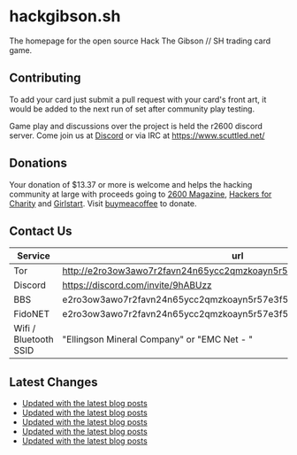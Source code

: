 # hackgibson.sh
The homepage for the open source Hack The Gibson // SH trading card game.


## Contributing

To add your card just submit a pull request with your card's front art, it would be added to the next run of set after community play testing.

Game play and discussions over the project is held the r2600 discord server. Come join us at [Discord](https://discord.com/invite/9hABUzz) or via IRC at https://www.scuttled.net/


## Donations

Your donation of $13.37 or more is welcome and helps the hacking community at large with proceeds going to [2600 Magazine](https://2600.com/), [Hackers for Charity](https://hackersforcharity.org) and [Girlstart](https://girlstart.org).  Visit [buymeacoffee](https://www.buymeacoffee.com/hackgibson.sh) to donate.


## Contact Us

Service | url
-|-
Tor | http://e2ro3ow3awo7r2favn24n65ycc2qmzkoayn5r57e3f56nvjwdcgg32ad.onion
Discord | https://discord.com/invite/9hABUzz
BBS | e2ro3ow3awo7r2favn24n65ycc2qmzkoayn5r57e3f56nvjwdcgg32ad.onion:23
FidoNET | e2ro3ow3awo7r2favn24n65ycc2qmzkoayn5r57e3f56nvjwdcgg32ad.onion:24554
Wifi / Bluetooth SSID | "Ellingson Mineral Company" or "EMC Net - <fidonet address>"

## Latest Changes
<!-- BLOG-POST-LIST:START -->
- [Updated with the latest blog posts](https://github.com/DFW2600/hackgibson.sh/commit/cbb6cfb9d697b10d2be6890410d145e93eadb256)
- [Updated with the latest blog posts](https://github.com/DFW2600/hackgibson.sh/commit/cb580cfab64f6949ae95f8ce6bae440549d5bb36)
- [Updated with the latest blog posts](https://github.com/DFW2600/hackgibson.sh/commit/f48e42fe0696fd74948430bfc5050f331a562e6a)
- [Updated with the latest blog posts](https://github.com/DFW2600/hackgibson.sh/commit/5a432b0d6195e3a52e095ca9a96b5e5cf327f1a0)
- [Updated with the latest blog posts](https://github.com/DFW2600/hackgibson.sh/commit/dffb4b831e1c11f94aebaa1eea8fbdbd1876c9e2)
<!-- BLOG-POST-LIST:END -->
